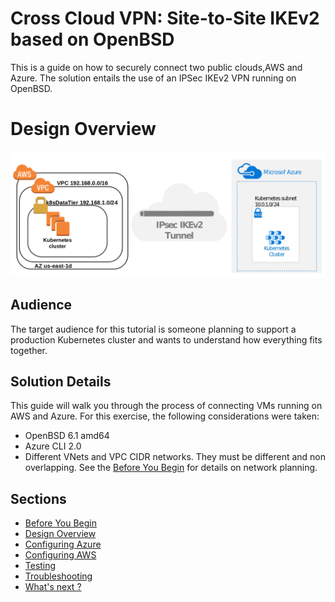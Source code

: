 # Cross Cloud VPN: Site-to-Site IKEv2 based on OpenBSD

This is a guide on how to securely connect two public clouds,AWS and Azure. The solution entails the use of an IPSec IKEv2 VPN running on OpenBSD.  

# Design Overview
![End to End topology](sections/images/topology.png)


## Audience

The target audience for this tutorial is someone planning to support a production Kubernetes cluster and wants to understand how everything fits together.

## Solution Details

This guide will walk you through the process of connecting VMs running on AWS and Azure. For this exercise, the following considerations were taken:

* OpenBSD 6.1 amd64
* Azure CLI 2.0
* Different VNets and VPC CIDR networks. They must be different and non overlapping. See the [Before You Begin](sections/01-before-you-begin.md) for details on network planning.
   
## Sections

- [Before You Begin](sections/01-before-you-begin.md)
- [Design Overview](sections/design.md)
- [Configuring Azure](sections/02-configuring-azure.md)
- [Configuring AWS](sections/03-configuring-aws.md)
- [Testing](sections/04-plumbing.md)
- [Troubleshooting](sections/05-troubleshooting.md)
- [What's next ?](sections/06-next.md)